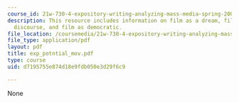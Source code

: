 ```yaml
---
course_id: 21w-730-4-expository-writing-analyzing-mass-media-spring-2001
description: This resource includes information on film as a dream, film as emotional
  discourse, and film as democratic.
file_location: /coursemedia/21w-730-4-expository-writing-analyzing-mass-media-spring-2001/d7195755e874d18e9fdb050e3d29f6c9_exp_potntial_mov.pdf
file_type: application/pdf
layout: pdf
title: exp_potntial_mov.pdf
type: course
uid: d7195755e874d18e9fdb050e3d29f6c9

---
```

None